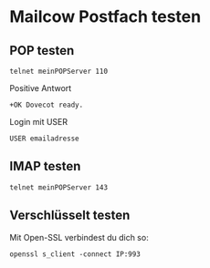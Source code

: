 # Mailcow Postfach testen

## POP testen

```
telnet meinPOPServer 110
```
Positive Antwort
```
+OK Dovecot ready.
```
Login mit USER
```
USER emailadresse
```

## IMAP testen
```
telnet meinPOPServer 143
```

## Verschlüsselt testen

Mit Open-SSL verbindest du dich so: 
```
openssl s_client -connect IP:993
```
